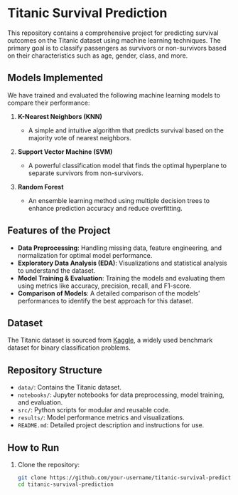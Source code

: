 # Titanic Survival Prediction  

This repository contains a comprehensive project for predicting survival outcomes on the Titanic dataset using machine learning techniques. The primary goal is to classify passengers as survivors or non-survivors based on their characteristics such as age, gender, class, and more.  

## Models Implemented  
We have trained and evaluated the following machine learning models to compare their performance:  

1. **K-Nearest Neighbors (KNN)**  
   - A simple and intuitive algorithm that predicts survival based on the majority vote of nearest neighbors.  
   
2. **Support Vector Machine (SVM)**  
   - A powerful classification model that finds the optimal hyperplane to separate survivors from non-survivors.  

3. **Random Forest**  
   - An ensemble learning method using multiple decision trees to enhance prediction accuracy and reduce overfitting.  

## Features of the Project  
- **Data Preprocessing**: Handling missing data, feature engineering, and normalization for optimal model performance.  
- **Exploratory Data Analysis (EDA)**: Visualizations and statistical analysis to understand the dataset.  
- **Model Training & Evaluation**: Training the models and evaluating them using metrics like accuracy, precision, recall, and F1-score.  
- **Comparison of Models**: A detailed comparison of the models’ performances to identify the best approach for this dataset.  

## Dataset  
The Titanic dataset is sourced from [Kaggle](https://www.kaggle.com/c/titanic), a widely used benchmark dataset for binary classification problems.  

## Repository Structure  
- `data/`: Contains the Titanic dataset.  
- `notebooks/`: Jupyter notebooks for data preprocessing, model training, and evaluation.  
- `src/`: Python scripts for modular and reusable code.  
- `results/`: Model performance metrics and visualizations.  
- `README.md`: Detailed project description and instructions for use.  

## How to Run  
1. Clone the repository:  
   ```bash  
   git clone https://github.com/your-username/titanic-survival-prediction.git  
   cd titanic-survival-prediction  
